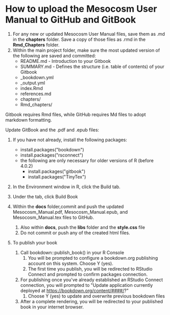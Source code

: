 # How to upload the Mesocosm User Manual to GitHub and GitBook

1. For any new or updated Mesocosm User Manual files, save them as .md in the **chapters** folder.  Save a copy of those files as .rmd in the **Rmd_Chapters** folder.
1. Within the main project folder, make sure the most updated version of the following are saved and committed:
    * README.md - Introduction to your Gitbook
    * SUMMARY.md - Defines the structure (i.e. table of contents) of your Gitbook
    * _bookdown.yml
    * _output.yml
    * index.Rmd
    * references.md
    * chapters/
    * Rmd_chapters/

Gitbook requires Rmd files, while GitHub requires Md files to adopt markdown formatting.  

Update GitBook and the .pdf and .epub files:
1. If you have not already, install the following packages:
    * install.packages("bookdown")
    * install.packages("rsconnect")
    * the following are only  necessary for older versions of R (before 4.0.2)
        * install.packages("gitbook")
        * install.packages("TinyTex")
1. In the Environment window in R, click the Build tab.
1. Under the tab, click Build Book
1. Within the **docs** folder,commit and push the updated Mesocosm_Manual.pdf, Mesocosm_Manual.epub, and Mesocosm_Manual.tex files to GitHub.
    1. Also within **docs**, push the **libs** folder and the **style.css** file
    1. Do not commit or push any of the created html files.
    
1. To publish your book
    1. Call bookdown::publish_book() in your R Console
        1. You will be prompted to configure a bookdown.org publishing account on this system.  Choose Y (yes). 
        1. The first time you publish, you will be redirected to RStudio Connect and prompted to confirm packages connection. 
    1. For publishing once you've already established an RStudio Connect connection, you will prompted to "Update application currently deployed at https://bookdown.org/content/####/?"
        1. Choose Y (yes) to update and overwrite previous bookdown files
    1. After a complete rendering, you will be redirected to your published book in your internet browser.
    

